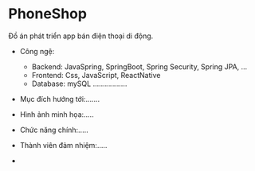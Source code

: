 # PhoneShop
Đồ án phát triển app bán điện thoại di động.
- Công ngệ:
  + Backend: JavaSpring, SpringBoot, Spring Security, Spring JPA, ...
  + Frontend: Css, JavaScript, ReactNative
  + Database: mySQL
    .................
- Mục đích hướng tới:.......


- Hình ảnh minh họa:.....


- Chức năng chính:.....


- Thành viên đảm nhiệm:.....



- 
